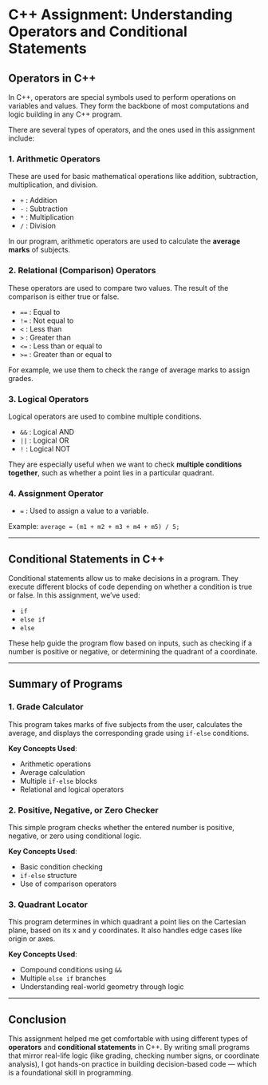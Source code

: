 # C++ Assignment: Understanding Operators and Conditional Statements

## Operators in C++

In C++, operators are special symbols used to perform operations on variables and values. They form the backbone of most computations and logic building in any C++ program.

There are several types of operators, and the ones used in this assignment include:

### 1. Arithmetic Operators
These are used for basic mathematical operations like addition, subtraction, multiplication, and division.

- `+` : Addition  
- `-` : Subtraction  
- `*` : Multiplication  
- `/` : Division  

In our program, arithmetic operators are used to calculate the **average marks** of subjects.

### 2. Relational (Comparison) Operators
These operators are used to compare two values. The result of the comparison is either true or false.

- `==` : Equal to  
- `!=` : Not equal to  
- `<`  : Less than  
- `>`  : Greater than  
- `<=` : Less than or equal to  
- `>=` : Greater than or equal to  

For example, we use them to check the range of average marks to assign grades.

### 3. Logical Operators
Logical operators are used to combine multiple conditions.

- `&&` : Logical AND  
- `||` : Logical OR  
- `!`  : Logical NOT  

They are especially useful when we want to check **multiple conditions together**, such as whether a point lies in a particular quadrant.

### 4. Assignment Operator
- `=` : Used to assign a value to a variable.

Example: `average = (m1 + m2 + m3 + m4 + m5) / 5;`

---

## Conditional Statements in C++

Conditional statements allow us to make decisions in a program. They execute different blocks of code depending on whether a condition is true or false. In this assignment, we’ve used:

- `if`  
- `else if`  
- `else`

These help guide the program flow based on inputs, such as checking if a number is positive or negative, or determining the quadrant of a coordinate.

---

## Summary of Programs

### 1. Grade Calculator
This program takes marks of five subjects from the user, calculates the average, and displays the corresponding grade using `if-else` conditions.

**Key Concepts Used**:
- Arithmetic operations
- Average calculation
- Multiple `if-else` blocks
- Relational and logical operators

### 2. Positive, Negative, or Zero Checker
This simple program checks whether the entered number is positive, negative, or zero using conditional logic.

**Key Concepts Used**:
- Basic condition checking
- `if-else` structure
- Use of comparison operators

### 3. Quadrant Locator
This program determines in which quadrant a point lies on the Cartesian plane, based on its x and y coordinates. It also handles edge cases like origin or axes.

**Key Concepts Used**:
- Compound conditions using `&&`
- Multiple `else if` branches
- Understanding real-world geometry through logic

---

## Conclusion

This assignment helped me get comfortable with using different types of **operators** and **conditional statements** in C++. By writing small programs that mirror real-life logic (like grading, checking number signs, or coordinate analysis), I got hands-on practice in building decision-based code — which is a foundational skill in programming.
